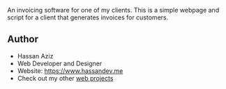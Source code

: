 An invoicing software for one of my clients. This is a simple webpage and script for a client that generates invoices for customers. 

## Author
- Hassan Aziz
- Web Developer and Designer
- Website: https://www.hassandev.me
- Check out my other [web projects](https://www.hassandev.me/projects)
